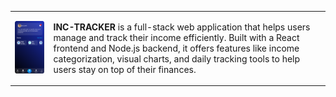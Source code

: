<table>
  <tr>
    <td>
      <img src="design.png" alt="App Design" width="250"/>
    </td>
    <td>
      <p>
        <strong>INC-TRACKER</strong> is a full-stack web application that helps users manage and track their income efficiently. Built with a React frontend and Node.js backend, it offers features like income categorization, visual charts, and daily tracking tools to help users stay on top of their finances.
      </p>
    </td>
  </tr>
</table>
